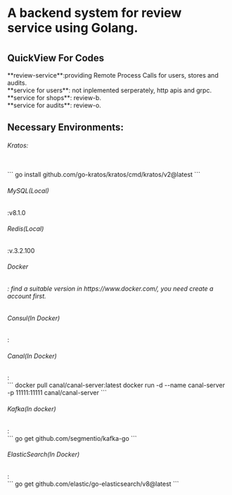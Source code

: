 <h1>A backend system for review service using Golang.<h1>

<h2>QuickView For Codes</h2>
**review-service**:providing Remote Process Calls for users, stores and audits.<br>
**service for users**: not inplemented serperately, http apis and grpc.<br>
**service for shops**: review-b.<br>
**service for audits**: review-o.<br>
<h2>Necessary Environments:</h2>
<h6>Kratos:</h6><br>
  ```
  go install github.com/go-kratos/kratos/cmd/kratos/v2@latest
  ```
<h6>MySQL(Local)</h6>:v8.1.0<br>
<h6>Redis(Local)</h6>:v.3.2.100<br>
<h6>Docker<h6>: find a suitable version in https://www.docker.com/, you need create a account first.<br>
<h6>Consul(In Docker)</h6>:<br>
<h6>Canal(In Docker)</h6>: <br>
```
  docker pull canal/canal-server:latest
  docker run -d --name canal-server -p 11111:11111 canal/canal-server
```
 
<h6>Kafka(In docker)</h6>:<br>
```
  go get github.com/segmentio/kafka-go
```
<h6>ElasticSearch(In Docker)</h6>:<br>
```
  go get github.com/elastic/go-elasticsearch/v8@latest
```
